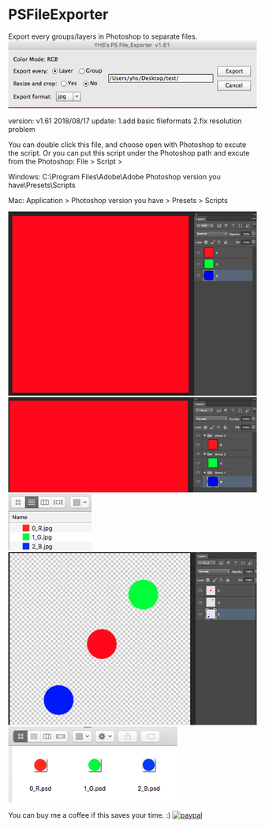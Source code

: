 # PSFileExporter
Export every groups/layers in Photoshop to separate files. 
![image](https://github.com/yanghansyuan/PSFileExporter/blob/master/Pic/1.png)

version: v1.61 2018/08/17
update:
1.add basic fileformats
2.fix resolution problem

You can double click this file, and choose open with Photoshop to excute the script.
Or you can put this script under the Photoshop path and excute from the Photoshop: File > Script >

Windows:
C:\Program Files\Adobe\Adobe Photoshop version you have\Presets\Scripts

Mac:
Application > Photoshop version you have > Presets > Scripts

![image](https://github.com/yanghansyuan/PSFileExporter/blob/master/Pic/2.png)
![image](https://github.com/yanghansyuan/PSFileExporter/blob/master/Pic/3.png)
![image](https://github.com/yanghansyuan/PSFileExporter/blob/master/Pic/4.png)
![image](https://github.com/yanghansyuan/PSFileExporter/blob/master/Pic/5.png)
![image](https://github.com/yanghansyuan/PSFileExporter/blob/master/Pic/6.png)


You can buy me a coffee if this saves your time. :)
[![paypal](https://www.paypalobjects.com/en_US/i/btn/btn_donateCC_LG.gif)](https://www.paypal.com/cgi-bin/webscr?cmd=_s-xclick&hosted_button_id=J9Y9KYK37HR3J)
